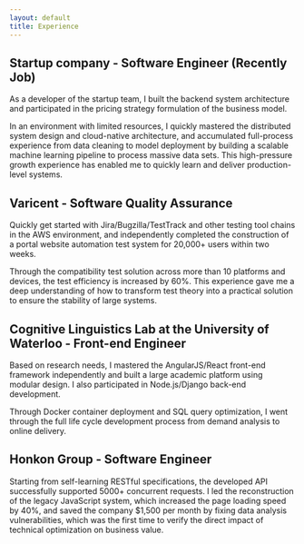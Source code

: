 ```yaml
---
layout: default
title: Experience
---
```

## Startup company - Software Engineer (Recently Job)
As a developer of the startup team, I built the backend system architecture and participated in the pricing strategy formulation of the business model. 

In an environment with limited resources, I quickly mastered the distributed system design and cloud-native architecture, and accumulated full-process experience from data cleaning to model deployment by building a scalable machine learning pipeline to process massive data sets. This high-pressure growth experience has enabled me to quickly learn and deliver production-level systems.

## Varicent - Software Quality Assurance 
Quickly get started with Jira/Bugzilla/TestTrack and other testing tool chains in the AWS environment, and independently completed the construction of a portal website automation test system for 20,000+ users within two weeks. 

Through the compatibility test solution across more than 10 platforms and devices, the test efficiency is increased by 60%. This experience gave me a deep understanding of how to transform test theory into a practical solution to ensure the stability of large systems.

## Cognitive Linguistics Lab at the University of Waterloo - Front-end Engineer 
Based on research needs, I mastered the AngularJS/React front-end framework independently and built a large academic platform using modular design. I also participated in Node.js/Django back-end development. 

Through Docker container deployment and SQL query optimization, I went through the full life cycle development process from demand analysis to online delivery.

## Honkon Group - Software Engineer  
Starting from self-learning RESTful specifications, the developed API successfully supported 5000+ concurrent requests. I led the reconstruction of the legacy JavaScript system, which increased the page loading speed by 40%, and saved the company $1,500 per month by fixing data analysis vulnerabilities, which was the first time to verify the direct impact of technical optimization on business value.
